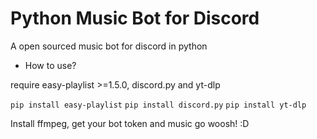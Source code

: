# Python Music Bot for Discord
A open sourced music bot for discord in python

- How to use?

require easy-playlist >=1.5.0, discord.py and yt-dlp

`pip install easy-playlist`
`pip install discord.py`
`pip install yt-dlp`

Install ffmpeg, get your bot token and music go woosh! :D
